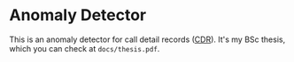 # Anomaly Detector

This is an anomaly detector for call detail records ([CDR](https://en.wikipedia.org/wiki/Call_detail_record)). It's my BSc thesis, which you can check at `docs/thesis.pdf`.
